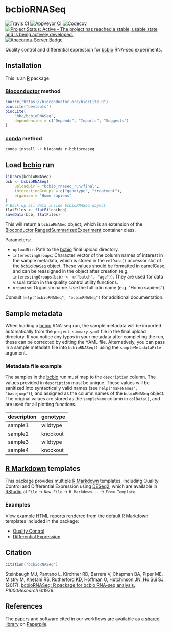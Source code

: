 # bcbioRNASeq

[![Travis CI](https://travis-ci.org/hbc/bcbioRNASeq.svg?branch=master)](https://travis-ci.org/hbc/bcbioRNASeq)
[![AppVeyor CI](https://ci.appveyor.com/api/projects/status/s0rrc28fwr0ua2wr/branch/master?svg=true)](https://ci.appveyor.com/project/mjsteinbaugh/bcbiornaseq/branch/master)
[![Codecov](https://codecov.io/gh/hbc/bcbioRNASeq/branch/master/graph/badge.svg)](https://codecov.io/gh/hbc/bcbioRNASeq)
[![Project Status: Active - The project has reached a stable, usable state and is being actively developed.](http://www.repostatus.org/badges/latest/active.svg)](http://www.repostatus.org/#active)
[![Anaconda-Server Badge](https://anaconda.org/bioconda/r-bcbiornaseq/badges/version.svg)](https://anaconda.org/bioconda/r-bcbiornaseq)

Quality control and differential expression for [bcbio][] RNA-seq experiments.


## Installation

This is an [R][] package.

### [Bioconductor][] method

```r
source("https://bioconductor.org/biocLite.R")
biocLite("devtools")
biocLite(
    "hbc/bcbioRNASeq",
    dependencies = c("Depends", "Imports", "Suggests")
)
```

### [conda][] method

```bash
conda install -c bioconda r-bcbiornaseq
```


## Load [bcbio][] run

```r
library(bcbioRNASeq)
bcb <- bcbioRNASeq(
    uploadDir = "bcbio_rnaseq_run/final",
    interestingGroups = c("genotype", "treatment"),
    organism = "Homo sapiens"
)
# Back up all data inside bcbioRNASeq object
flatFiles <- flatFiles(bcb)
saveData(bcb, flatFiles)
```

This will return a `bcbioRNASeq` object, which is an extension of the [Bioconductor][] [RangedSummarizedExperiment][RSE] container class.

Parameters:

- `uploadDir`: Path to the [bcbio][] final upload directory.
- `interestingGroups`: Character vector of the column names of interest in the sample metadata, which is stored in the `colData()` accessor slot of the `bcbioRNASeq` object. These values should be formatted in camelCase, and can be reassigned in the object after creation (e.g. `interestingGroups(bcb) <- c("batch", "age")`). They are used for data visualization in the quality control utility functions.
- `organism`: Organism name. Use the full latin name (e.g. "Homo sapiens").

Consult `help("bcbioRNASeq", "bcbioRNASeq")` for additional documentation.


## Sample metadata

When loading a [bcbio][] RNA-seq run, the sample metadata will be imported automatically from the `project-summary.yaml` file in the final upload directory. If you notice any typos in your metadata after completing the run, these can be corrected by editing the YAML file. Alternatively, you can pass in a sample metadata file into `bcbioRNASeq()` using the `sampleMetadataFile` argument.

### Metadata file example

The samples in the [bcbio][] run must map to the `description` column. The values provided in `description` must be unique. These values will be sanitized into syntactically valid names (see `help("makeNames", "basejump")`), and assigned as the column names of the `bcbioRNASeq` object. The original values are stored as the `sampleName` column in `colData()`, and are used for all plotting functions.

| description | genotype |
|-------------|----------|
| sample1     | wildtype |
| sample2     | knockout |
| sample3     | wildtype |
| sample4     | knockout |


## [R Markdown][] templates

This package provides multiple [R Markdown][] templates, including Quality Control and Differential Expression using [DESeq2][], which are available in [RStudio][] at `File` -> `New File` -> `R Markdown...` -> `From Template`.

### Examples

View example [HTML reports](http://bcb.io/bcbio_rnaseq_output_example) rendered from the default [R Markdown][] templates included in the package:

- [Quality Control](http://bcb.io/bcbio_rnaseq_output_example/qc-master.html)
- [Differential Expression](http://bcb.io/bcbio_rnaseq_output_example/de-master.html)


## Citation

```r
citation("bcbioRNASeq")
```

Steinbaugh MJ, Pantano L, Kirchner RD, Barrera V, Chapman BA, Piper ME, Mistry M, Khetani RS, Rutherford KD, Hoffman O, Hutchinson JN, Ho Sui SJ. (2017). [bcbioRNASeq: R package for bcbio RNA-seq analysis.](https://f1000research.com/articles/6-1976/v1) *F1000Research* 6:1976.


## References

The papers and software cited in our workflows are available as a [shared library](https://paperpile.com/shared/e1q8fn) on [Paperpile][].


[bcbio]: https://github.com/chapmanb/bcbio-nextgen
[Bioconductor]: https://bioconductor.org
[conda]: https://conda.io
[DESeq2]: https://doi.org/doi:10.18129/B9.bioc.DESeq2
[Paperpile]: https://paperpile.com
[R]: https://www.r-project.org
[R Markdown]: http://rmarkdown.rstudio.com
[RStudio]: https://www.rstudio.com
[RSE]: https://doi.org/doi:10.18129/B9.bioc.SummarizedExperiment
